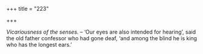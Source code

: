 +++
title = "223"

+++

*Vicariousness of the senses.* – ‘Our eyes are also intended for hearing’, said the old father confessor who had gone deaf, ‘and among the blind he is king who has the longest ears.’


